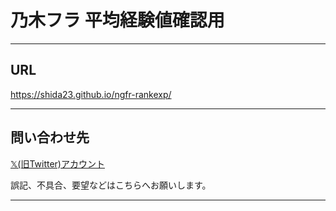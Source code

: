 # 乃木フラ 平均経験値確認用

---

## URL
https://shida23.github.io/ngfr-rankexp/

---

## 問い合わせ先
[𝕏(旧Twitter)アカウント](https://twitter.com/shida_23_)

誤記、不具合、要望などはこちらへお願いします。

---
